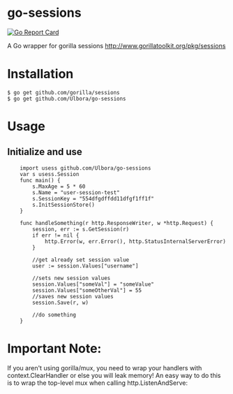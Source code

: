 go-sessions 
==============

[![Go Report Card](https://goreportcard.com/badge/github.com/Ulbora/go-sessions)](https://goreportcard.com/report/github.com/Ulbora/go-sessions)

A Go wrapper for gorilla sessions
http://www.gorillatoolkit.org/pkg/sessions

# Installation

```
$ go get github.com/gorilla/sessions
$ go get github.com/Ulbora/go-sessions

```

# Usage

## Initialize and use
```
    import usess github.com/Ulbora/go-sessions
    var s usess.Session
    func main() {
	    s.MaxAge = 5 * 60
	    s.Name = "user-session-test"
	    s.SessionKey = "554dfgdffdd11dfgf1ff1f"
        s.InitSessionStore()
    }

    func handleSomething(r http.ResponseWriter, w *http.Request) {	    
        session, err := s.GetSession(r)
	    if err != nil {
		    http.Error(w, err.Error(), http.StatusInternalServerError)
	    }

        //get already set session value        
	    user := session.Values["username"]

        //sets new session values
        session.Values["someVal"] = "someValue"
        session.Values["someOtherVal"] = 55
        //saves new session values
        session.Save(r, w)

        //do something
    }
```

# Important Note:
If you aren't using gorilla/mux, you need to wrap your handlers with context.ClearHandler or else you will leak memory! An easy way to do this is to wrap the top-level mux when calling http.ListenAndServe: